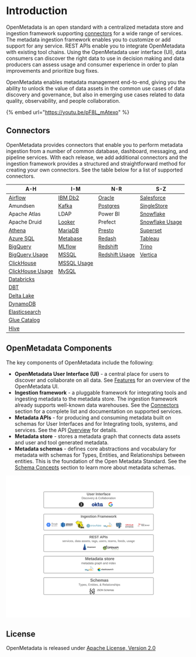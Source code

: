 # Introduction

OpenMetadata is an open standard with a centralized metadata store and ingestion framework supporting [connectors](integrations/connectors/) for a wide range of services. The metadata ingestion framework enables you to customize or add support for any service. REST APIs enable you to integrate OpenMetadata with existing tool chains. Using the OpenMetadata user interface (UI), data consumers can discover the right data to use in decision making and data producers can assess usage and consumer experience in order to plan improvements and prioritize bug fixes.

OpenMetadata enables metadata management end-to-end, giving you the ability to unlock the value of data assets in the common use cases of data discovery and governance, but also in emerging use cases related to data quality, observability, and people collaboration.

{% embed url="https://youtu.be/pF8L_mAtexo" %}

## Connectors

OpenMetadata provides connectors that enable you to perform metadata ingestion from a number of common database, dashboard, messaging, and pipeline services. With each release, we add additional connectors and the ingestion framework provides a structured and straightforward method for creating your own connectors. See the table below for a list of supported connectors.

| A-H                                                                        | I-M                                           | N-R                                                           | S-Z                                                 |
| -------------------------------------------------------------------------- | --------------------------------------------- | ------------------------------------------------------------- | --------------------------------------------------- |
| [Airflow](integrations/airflow/)                                           | [IBM Db2](integrations/connectors/ibm-db2.md) | [Oracle](integrations/connectors/mysql-2/)                    | [Salesforce](integrations/connectors/salesforce.md) |
| Amundsen                                                                   | [Kafka](integrations/connectors/kafka.md)     | [Postgres](<integrations/connectors/snowflake/README (1).md>) | [SingleStore](integrations/connectors/singlestore/) |
| Apache Atlas                                                               | LDAP                                          | Power BI                                                      | [Snowflake](integrations/connectors/snowflake/)     |
| Apache Druid                                                               | [Looker](integrations/connectors/looker.md)   | Prefect                                                       | [Snowflake Usage](broken-reference)                 |
| [Athena](integrations/connectors/athena/)                                  | [MariaDB](integrations/connectors/mariadb.md) | [Presto](integrations/connectors/presto.md)                   | [Superset](integrations/connectors/superset.md)     |
| [Azure SQL](integrations/connectors/azure-sql.md)                          | [Metabase](integrations/connectors/mysql/)    | [Redash](integrations/connectors/redash.md)                   | [Tableau](integrations/connectors/tableau.md)       |
| [BigQuery](integrations/connectors/bigquery/)                              | [MLflow](integrations/connectors/mlflow/)     | [Redshift](integrations/connectors/redshift/)                 | [Trino](integrations/connectors/trino/)             |
| [BigQuery Usage](integrations/connectors/bigquery/)                        | [MSSQL](integrations/connectors/mssql/)       | [Redshift Usage](integrations/connectors/redshift/)           | [Vertica](integrations/connectors/vertica.md)       |
| [ClickHouse](integrations/connectors/clickhouse/)                          | [MSSQL Usage](integrations/connectors/mssql/) |                                                               |                                                     |
| [ClickHouse Usage](integrations/connectors/clickhouse/clickhouse-usage.md) | [MySQL](integrations/connectors/mysql-1/)     |                                                               |                                                     |
| [Databricks](integrations/connectors/databricks.md)                        |                                               |                                                               |                                                     |
| [DBT](data-lineage/dbt-integration.md)                                     |                                               |                                                               |                                                     |
| [Delta Lake](integrations/connectors/delta-lake.md)                        |                                               |                                                               |                                                     |
| [DynamoDB](integrations/connectors/dynamodb.md)                            |                                               |                                                               |                                                     |
| [Elasticsearch](integrations/connectors/elastic-search.md)                 |                                               |                                                               |                                                     |
| [Glue Catalog](integrations/connectors/glue-catalog/)                      |                                               |                                                               |                                                     |
| [Hive](integrations/connectors/hive/)                                      |                                               |                                                               |                                                     |

## OpenMetadata Components

The key components of OpenMetadata include the following:

* **OpenMetadata User Interface (UI)** - a central place for users to discover and collaborate on all data. See [Features](overview/features.md) for an overview of the OpenMetadata UI.
* **Ingestion framework** - a pluggable framework for integrating tools and ingesting metadata to the metadata store. The ingestion framework already supports well-known data warehouses. See the [Connectors](./#connectors) section for a complete list and documentation on supported services.
* **Metadata APIs** - for producing and consuming metadata built on schemas for User Interfaces and for Integrating tools, systems, and services. See the API [Overview](openmetadata-apis/apis/overview.md) for details.
* **Metadata store** - stores a metadata graph that connects data assets and user and tool generated metadata.
* **Metadata schemas** - defines core abstractions and vocabulary for metadata with schemas for Types, Entities, and Relationships between entities. This is the foundation of the Open Metadata Standard. See the [Schema Concepts](openmetadata-apis/schemas/overview.md) section to learn more about metadata schemas.

![](<../.gitbook/assets/openmetadata-overview (1).png>)

## License

OpenMetadata is released under [Apache License, Version 2.0](http://www.apache.org/licenses/LICENSE-2.0)
